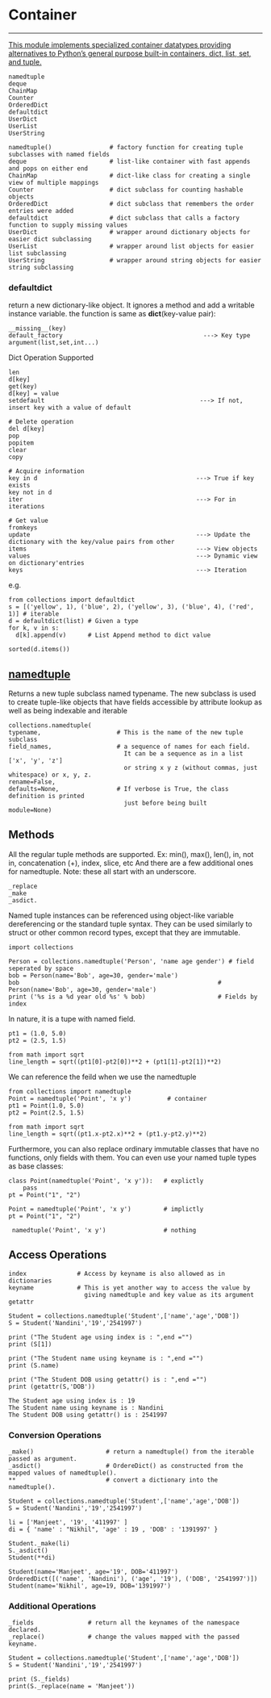# Container
--------------------------------------------------------------------------
[This module implements specialized container datatypes providing alternatives to Python’s general purpose built-in containers, dict, list, set, and tuple.](https://docs.python.org/3.5/library/collections.html?highlight=defaultdict#collections.defaultdict)
```
namedtuple                        
deque          
ChainMap          
Counter          
OrderedDict          
defaultdict                                             
UserDict         
UserList          
UserString          
```
```
namedtuple()                # factory function for creating tuple subclasses with named fields
deque                       # list-like container with fast appends and pops on either end
ChainMap                    # dict-like class for creating a single view of multiple mappings
Counter                     # dict subclass for counting hashable objects
OrderedDict                 # dict subclass that remembers the order entries were added
defaultdict                 # dict subclass that calls a factory function to supply missing values
UserDict                    # wrapper around dictionary objects for easier dict subclassing
UserList                    # wrapper around list objects for easier list subclassing
UserString                  # wrapper around string objects for easier string subclassing
```



### defaultdict
return a new dictionary-like object. 
It ignores a method and add a writable instance variable. the function is same as **dict**(key-value pair):
```
__missing__(key)
default_factory                                       ---> Key type argument(list,set,int...)         
``` 

Dict Operation Supported
```
len
d[key]
get(key)
d[key] = value
setdefault                                           ---> If not, insert key with a value of default 

# Delete operation                                                        
del d[key]
pop                                                 
popitem
clear
copy

# Acquire information
key in d                                            ---> True if key exists
key not in d
iter                                                ---> For in iterations

# Get value
fromkeys
update                                              ---> Update the dictionary with the key/value pairs from other
items                                               ---> View objects 
values                                              ---> Dynamic view on dictionary'entries
keys                                                ---> Iteration
```
e.g.
```
from collections import defaultdict
s = [('yellow', 1), ('blue', 2), ('yellow', 3), ('blue', 4), ('red', 1)] # iterable
d = defaultdict(list) # Given a type
for k, v in s:
  d[k].append(v)      # List Append method to dict value
  
sorted(d.items())
```
## [namedtuple](https://www.reddit.com/r/Python/comments/38ee9d/intro_to_namedtuple/)
Returns a new tuple subclass named typename.
The new subclass is used to create tuple-like objects 
that have fields accessible by attribute lookup as well as being indexable and iterable
```
collections.namedtuple(
typename,                     # This is the name of the new tuple subclass 
field_names,                  # a sequence of names for each field. 
                                It can be a sequence as in a list ['x', 'y', 'z'] 
                                or string x y z (without commas, just whitespace) or x, y, z.
rename=False, 
defaults=None,                # If verbose is True, the class definition is printed 
                                just before being built
module=None)               
```
## Methods 
All the regular tuple methods are supported. Ex: min(), max(), len(), in, not in, concatenation (+), index, slice, etc
And there are a few additional ones for namedtuple. Note: these all start with an underscore.
```
_replace
_make
_asdict.
```
Named tuple instances can be referenced using object-like variable dereferencing or the standard tuple syntax. 
They can be used similarly to struct or other common record types, except that they are immutable. 

```
import collections

Person = collections.namedtuple('Person', 'name age gender') # field seperated by space
bob = Person(name='Bob', age=30, gender='male')
bob                                                       # Person(name='Bob', age=30, gender='male')
print ('%s is a %d year old %s' % bob)                    # Fields by index
```
In nature, it is a tupe with named field.
```
pt1 = (1.0, 5.0)
pt2 = (2.5, 1.5)

from math import sqrt
line_length = sqrt((pt1[0]-pt2[0])**2 + (pt1[1]-pt2[1])**2)
```
We can reference the feild when we use the namedtuple
```
from collections import namedtuple
Point = namedtuple('Point', 'x y')          # container
pt1 = Point(1.0, 5.0)
pt2 = Point(2.5, 1.5)

from math import sqrt
line_length = sqrt((pt1.x-pt2.x)**2 + (pt1.y-pt2.y)**2)
```
Furthermore, you can also replace ordinary immutable classes that have no functions, only fields with them. You can even use your named tuple types as base classes:
```
class Point(namedtuple('Point', 'x y')):   # explictly
    pass
pt = Point("1", "2")

Point = namedtuple('Point', 'x y')         # implictly
pt = Point("1", "2")

 namedtuple('Point', 'x y')                # nothing
```

## Access Operations
```
index              # Access by keyname is also allowed as in dictionaries
keyname            # This is yet another way to access the value by 
                     giving namedtuple and key value as its argument
getattr
```
```
Student = collections.namedtuple('Student',['name','age','DOB']) 
S = Student('Nandini','19','2541997') 

print ("The Student age using index is : ",end ="") 
print (S[1]) 

print ("The Student name using keyname is : ",end ="") 
print (S.name) 

print ("The Student DOB using getattr() is : ",end ="") 
print (getattr(S,'DOB')) 

```
```
The Student age using index is : 19
The Student name using keyname is : Nandini
The Student DOB using getattr() is : 2541997
```

### Conversion Operations
```
_make()                    # return a namedtuple() from the iterable passed as argument.
_asdict()                  # OrdereDict() as constructed from the mapped values of namedtuple().
**                         # convert a dictionary into the namedtuple().
```
```
Student = collections.namedtuple('Student',['name','age','DOB']) 
S = Student('Nandini','19','2541997') 

li = ['Manjeet', '19', '411997' ] 
di = { 'name' : "Nikhil", 'age' : 19 , 'DOB' : '1391997' } 

Student._make(li)
S._asdict() 
Student(**di)
```
```
Student(name='Manjeet', age='19', DOB='411997')
OrderedDict([('name', 'Nandini'), ('age', '19'), ('DOB', '2541997')])
Student(name='Nikhil', age=19, DOB='1391997')
```
### Additional Operations
```
_fields               # return all the keynames of the namespace declared.
_replace()            # change the values mapped with the passed keyname.
```
```
Student = collections.namedtuple('Student',['name','age','DOB']) 
S = Student('Nandini','19','2541997') 

print (S._fields) 
print(S._replace(name = 'Manjeet')) 

```





